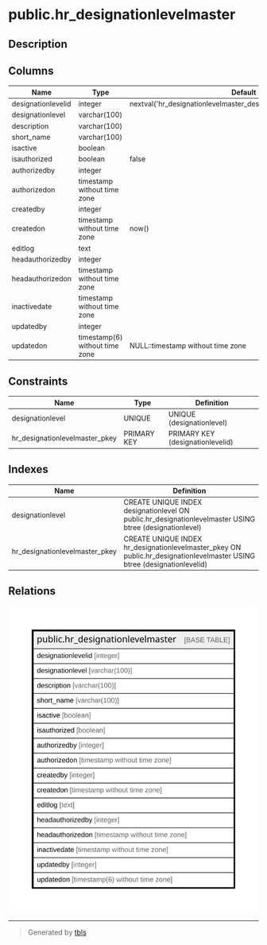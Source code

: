 # public.hr_designationlevelmaster

## Description

## Columns

| Name | Type | Default | Nullable | Children | Parents | Comment |
| ---- | ---- | ------- | -------- | -------- | ------- | ------- |
| designationlevelid | integer | nextval('hr_designationlevelmaster_designationlevelid_seq'::regclass) | false |  |  |  |
| designationlevel | varchar(100) |  | true |  |  |  |
| description | varchar(100) |  | true |  |  |  |
| short_name | varchar(100) |  | true |  |  |  |
| isactive | boolean |  | true |  |  |  |
| isauthorized | boolean | false | true |  |  |  |
| authorizedby | integer |  | true |  |  |  |
| authorizedon | timestamp without time zone |  | true |  |  |  |
| createdby | integer |  | true |  |  |  |
| createdon | timestamp without time zone | now() | true |  |  |  |
| editlog | text |  | true |  |  |  |
| headauthorizedby | integer |  | true |  |  |  |
| headauthorizedon | timestamp without time zone |  | true |  |  |  |
| inactivedate | timestamp without time zone |  | true |  |  |  |
| updatedby | integer |  | true |  |  |  |
| updatedon | timestamp(6) without time zone | NULL::timestamp without time zone | true |  |  |  |

## Constraints

| Name | Type | Definition |
| ---- | ---- | ---------- |
| designationlevel | UNIQUE | UNIQUE (designationlevel) |
| hr_designationlevelmaster_pkey | PRIMARY KEY | PRIMARY KEY (designationlevelid) |

## Indexes

| Name | Definition |
| ---- | ---------- |
| designationlevel | CREATE UNIQUE INDEX designationlevel ON public.hr_designationlevelmaster USING btree (designationlevel) |
| hr_designationlevelmaster_pkey | CREATE UNIQUE INDEX hr_designationlevelmaster_pkey ON public.hr_designationlevelmaster USING btree (designationlevelid) |

## Relations

![er](public.hr_designationlevelmaster.svg)

---

> Generated by [tbls](https://github.com/k1LoW/tbls)
